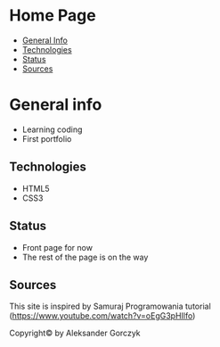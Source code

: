 # Home Page
* [General Info](#general-info)
* [Technologies](#technologies)
* [Status](#status)
* [Sources](#sources)

# General info
- Learning coding
- First portfolio

## Technologies
- HTML5 
- CSS3

## Status
- Front page for now
- The rest of the page is on the way

## Sources
This site is inspired by Samuraj Programowania tutorial (https://www.youtube.com/watch?v=oEgG3pHIlfo)

Copyright© by Aleksander Gorczyk
 
